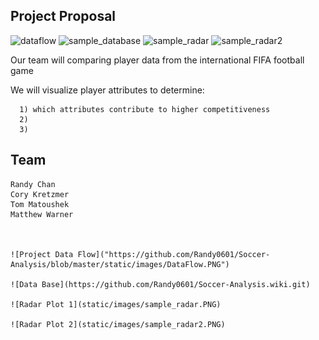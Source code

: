 
## Project Proposal

![dataflow](https://user-images.githubusercontent.com/37318055/47193978-213ca380-d31b-11e8-898c-c64965e61ef6.PNG)
![sample_database](https://user-images.githubusercontent.com/37318055/47193979-213ca380-d31b-11e8-8ea3-ae3d52f15c9b.PNG)
![sample_radar](https://user-images.githubusercontent.com/37318055/47193980-213ca380-d31b-11e8-8681-a7d82e538595.PNG)
![sample_radar2](https://user-images.githubusercontent.com/37318055/47193981-213ca380-d31b-11e8-9782-a2c02c3b7431.PNG)

  Our team will comparing player data from the international FIFA football game

  We will visualize player attributes to determine:
  
      1) which attributes contribute to higher competitiveness
      2) 
      3)
  
  ## Team
    Randy Chan
    Cory Kretzmer
    Tom Matoushek
    Matthew Warner
  
  
  
    ![Project Data Flow]("https://github.com/Randy0601/Soccer-Analysis/blob/master/static/images/DataFlow.PNG")
    
    ![Data Base](https://github.com/Randy0601/Soccer-Analysis.wiki.git)
    
    ![Radar Plot 1](static/images/sample_radar.PNG)
    
    ![Radar Plot 2](static/images/sample_radar2.PNG)
